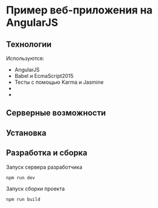 # Пример веб-приложения на AngularJS

## Технологии

Используются:
- AngularJS
- Babel и EcmaScript2015
- Тесты с помощью Karma и Jasmine
- 
- 

## Серверные возможности



## Установка

## Разработка и сборка

Запуск сервера разработчика
```
npm run dev
```

Запуск сборки проекта
```
npm run build  
```
